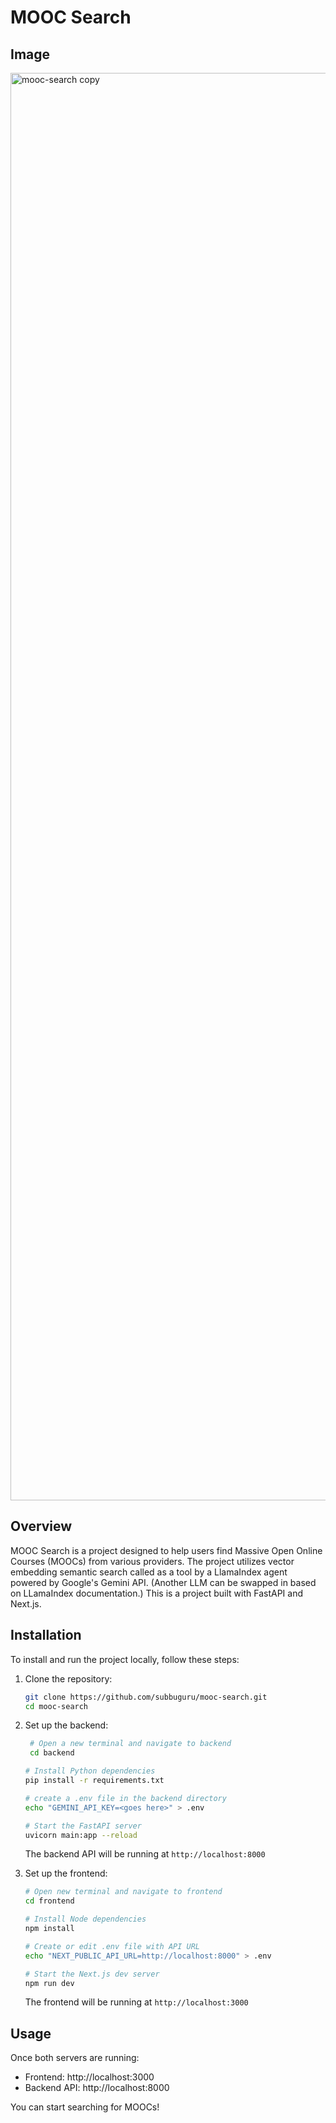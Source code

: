 # MOOC Search

## Image

<img width="2284" alt="mooc-search copy" src="https://github.com/user-attachments/assets/330c865f-aa34-473a-8005-43a2e22e3ca5" />

## Overview

MOOC Search is a project designed to help users find Massive Open Online Courses (MOOCs) from various providers. The project utilizes vector embedding semantic search called as a tool by a LlamaIndex agent powered by Google's Gemini API. (Another LLM can be swapped in based on LLamaIndex documentation.) This is a project built with FastAPI and Next.js.

## Installation

To install and run the project locally, follow these steps:

1. Clone the repository:

   ```bash
   git clone https://github.com/subbuguru/mooc-search.git
   cd mooc-search
   ```

2. Set up the backend:

   ```bash
    # Open a new terminal and navigate to backend
    cd backend

   # Install Python dependencies
   pip install -r requirements.txt

   # create a .env file in the backend directory
   echo "GEMINI_API_KEY=<goes here>" > .env

   # Start the FastAPI server
   uvicorn main:app --reload
   ```

   The backend API will be running at `http://localhost:8000`

3. Set up the frontend:

   ```bash
   # Open new terminal and navigate to frontend
   cd frontend

   # Install Node dependencies
   npm install

   # Create or edit .env file with API URL
   echo "NEXT_PUBLIC_API_URL=http://localhost:8000" > .env

   # Start the Next.js dev server
   npm run dev
   ```

   The frontend will be running at `http://localhost:3000`

## Usage

Once both servers are running:

- Frontend: http://localhost:3000
- Backend API: http://localhost:8000

You can start searching for MOOCs!
